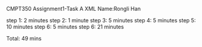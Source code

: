 
CMPT350 Assignment1-Task A
XML
Name:Rongli Han




step 1: 2 minutes
step 2: 1 minute
step 3: 5 minutes
step 4: 5 minutes
step 5: 10 minutes
step 6: 5 minutes
step 6: 21 minutes

Total: 49 mins